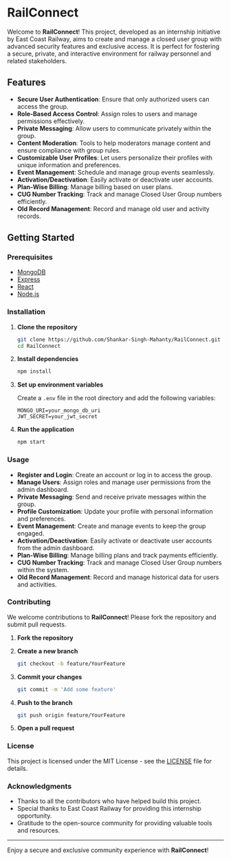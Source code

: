 # RailConnect

Welcome to **RailConnect**! This project, developed as an internship initiative by East Coast Railway, aims to create and manage a closed user group with advanced security features and exclusive access. It is perfect for fostering a secure, private, and interactive environment for railway personnel and related stakeholders.

## Features

- **Secure User Authentication**: Ensure that only authorized users can access the group.
- **Role-Based Access Control**: Assign roles to users and manage permissions effectively.
- **Private Messaging**: Allow users to communicate privately within the group.
- **Content Moderation**: Tools to help moderators manage content and ensure compliance with group rules.
- **Customizable User Profiles**: Let users personalize their profiles with unique information and preferences.
- **Event Management**: Schedule and manage group events seamlessly.
- **Activation/Deactivation**: Easily activate or deactivate user accounts.
- **Plan-Wise Billing**: Manage billing based on user plans.
- **CUG Number Tracking**: Track and manage Closed User Group numbers efficiently.
- **Old Record Management**: Record and manage old user and activity records.

## Getting Started

### Prerequisites

- [MongoDB](https://www.mongodb.com/)
- [Express](https://expressjs.com/)
- [React](https://reactjs.org/)
- [Node.js](https://nodejs.org/)

### Installation

1. **Clone the repository**

   ```sh
   git clone https://github.com/Shankar-Singh-Mahanty/RailConnect.git
   cd RailConnect
   ```

2. **Install dependencies**

   ```sh
   npm install
   ```

3. **Set up environment variables**

   Create a `.env` file in the root directory and add the following variables:

   ```env
   MONGO_URI=your_mongo_db_uri
   JWT_SECRET=your_jwt_secret
   ```

4. **Run the application**

   ```sh
   npm start
   ```

### Usage

- **Register and Login**: Create an account or log in to access the group.
- **Manage Users**: Assign roles and manage user permissions from the admin dashboard.
- **Private Messaging**: Send and receive private messages within the group.
- **Profile Customization**: Update your profile with personal information and preferences.
- **Event Management**: Create and manage events to keep the group engaged.
- **Activation/Deactivation**: Easily activate or deactivate user accounts from the admin dashboard.
- **Plan-Wise Billing**: Manage billing plans and track payments efficiently.
- **CUG Number Tracking**: Track and manage Closed User Group numbers within the system.
- **Old Record Management**: Record and manage historical data for users and activities.

### Contributing

We welcome contributions to **RailConnect**! Please fork the repository and submit pull requests.

1. **Fork the repository**
2. **Create a new branch**

   ```sh
   git checkout -b feature/YourFeature
   ```

3. **Commit your changes**

   ```sh
   git commit -m 'Add some feature'
   ```

4. **Push to the branch**

   ```sh
   git push origin feature/YourFeature
   ```

5. **Open a pull request**

### License

This project is licensed under the MIT License - see the [LICENSE](LICENSE) file for details.

### Acknowledgments

- Thanks to all the contributors who have helped build this project.
- Special thanks to East Coast Railway for providing this internship opportunity.
- Gratitude to the open-source community for providing valuable tools and resources.

---

Enjoy a secure and exclusive community experience with **RailConnect**!
```
